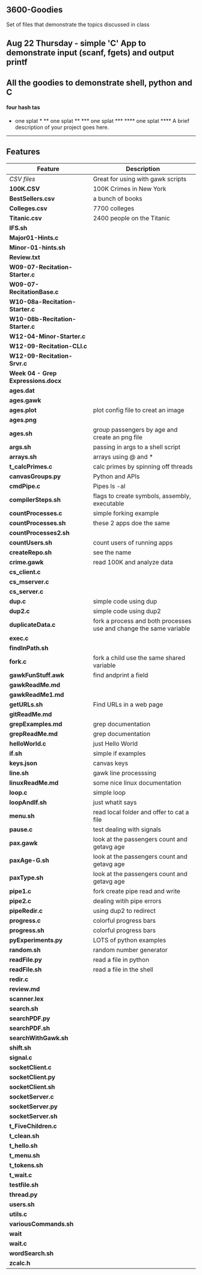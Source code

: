 ## 3600-Goodies
Set of files that demonstrate the topics discussed in class

## Aug 22 Thursday - simple 'C' App to demonstrate input (scanf, fgets) and output printf

## All the goodies to demonstrate shell, python and C
#### four hash tas

* one splat *
** one splat **
*** one splat ***
**** one splat ****
A brief description of your project goes here.

---

## Features

| Feature                | Description                            |
|------------------------|----------------------------------------|
| *CSV files*                          |  Great for using with gawk scripts     |
| **100K.CSV**                         |  100K Crimes in New York     |
| **BestSellers.csv**                  |  a bunch of books                        |
| **Colleges.csv**                     |  7700 colleges           |
| **Titanic.csv**                      |  2400 people on the Titanic   |
| **IFS.sh**                           |                          |
| **Major01-Hints.c**                  |                          |
| **Minor-01-hints.sh**                |                          |
| **Review.txt**                       |                          |
| **W09-07-Recitation-Starter.c**      |                          |
| **W09-07-RecitationBase.c**          |                          |
| **W10-08a-Recitation-Starter.c**     |                          |
| **W10-08b-Recitation-Starter.c**     |                          |
| **W12-04-Minor-Starter.c**           |                          |
| **W12-09-Recitation-CLI.c**          |                          |
| **W12-09-Recitation-Srvr.c**         |                          |
| **Week 04 - Grep Expressions.docx**  |                          |
| **ages.dat**                         |                          |
| **ages.gawk**                        |                          |
| **ages.plot**                        |   plot config file to creat an image |
| **ages.png**                         |                          |
| **ages.sh**                          |  group passengers by age and create an png file  |
| **args.sh**                          | passing in args to a shell script   |
| **arrays.sh**                        |  arrays using @ and *  |
| **t_calcPrimes.c**                     | calc primes by spinning off threads   |
| **canvasGroups.py**                  |  Python and APIs       |
| **cmdPipe.c**                        | Pipes  ls -al | wc         |
| **compilerSteps.sh**                 | flags to create symbols, assembly, executable |
| **countProcesses.c**                 | simple forking example        |
| **countProcesses.sh**                | these 2 apps doe the same        |
| **countProcesses2.sh**               |                          |
| **countUsers.sh**                    |  count users of running apps    |
| **createRepo.sh**                    |  see the name             |
| **crime.gawk**                       |  read 100K and analyze data      |
| **cs_client.c**                      |                          |
| **cs_mserver.c**                     |                          |
| **cs_server.c**                      |                          |
| **dup.c**                            |   simple code using dup     |
| **dup2.c**                           |   simple code using dup2     |
| **duplicateData.c**                  |   fork a process and both processes use and change the same variable |
| **exec.c**                           |                          |
| **findInPath.sh**                    |                          |
| **fork.c**                           |    fork a child use the same shared variable  |
| **gawkFunStuff.awk**                 |  find andprint a field |
| **gawkReadMe.md**                    |                          |
| **gawkReadMe1.md**                   |                          |
| **getURLs.sh**                       |   Find URLs  in a web page  |
| **gitReadMe.md**                     |                          |
| **grepExamples.md**                  |  grep documentation |
| **grepReadMe.md**                    |  grep documentation |
| **helloWorld.c**                     |  just Hello World  |
| **if.sh**                            |  simple if examples |
| **keys.json**                        |  canvas keys |
| **line.sh**                          |  gawk line processsing |
| **linuxReadMe.md**                   |  some nice linux documentation  |
| **loop.c**                           |  simple loop  |
| **loopAndIf.sh**                     |  just whatit says |
| **menu.sh**                          |  read local folder and offer to cat a file |
| **pause.c**                          | test dealing with signals |
| **pax.gawk**                         | look at the passengers count and getavg age |
| **paxAge-G.sh**                      | look at the passengers count and getavg age |
| **paxType.sh**                       | look at the passengers count and getavg age |
| **pipe1.c**                          | fork create pipe read and write |
| **pipe2.c**                          | dealing witih pipe errors |
| **pipeRedir.c**                      | using dup2 to redirect |
| **progress.c**                       | colorful progress bars |
| **progress.sh**                      | colorful progress bars |
| **pyExperiments.py**                 | LOTS of python examples |
| **random.sh**                        | random number generator |
| **readFile.py**                      | read a file in python |
| **readFile.sh**                      | read a file in the shell |
| **redir.c**                          |                          |
| **review.md**                        |                          |
| **scanner.lex**                      |                          |
| **search.sh**                        |                          |
| **searchPDF.py**                     |                          |
| **searchPDF.sh**                     |                          |
| **searchWithGawk.sh**                |                          |
| **shift.sh**                         |                          |
| **signal.c**                         |                          |
| **socketClient.c**                   |                          |
| **socketClient.py**                  |                          |
| **socketClient.sh**                  |                          |
| **socketServer.c**                   |                          |
| **socketServer.py**                  |                          |
| **socketServer.sh**                  |                          |
| **t_FiveChildren.c**                 |                          |
| **t_clean.sh**                       |                          |
| **t_hello.sh**                       |                          |
| **t_menu.sh**                        |                          |
| **t_tokens.sh**                      |                          |
| **t_wait.c**                         |                          |
| **testfile.sh**                      |                          |
| **thread.py**                        |                          |
| **users.sh**                         |                          |
| **utils.c**                          |                          |
| **variousCommands.sh**               |                          |
| **wait**                             |                          |
| **wait.c**                           |                          |
| **wordSearch.sh**                    |                          |
| **zcalc.h**                          |                          |
